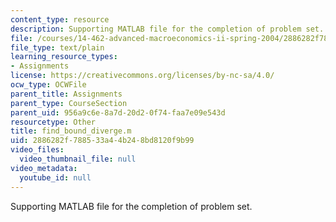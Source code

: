 ```yaml
---
content_type: resource
description: Supporting MATLAB file for the completion of problem set.
file: /courses/14-462-advanced-macroeconomics-ii-spring-2004/2886282f788533a44b248bd8120f9b99_find_bound_diverge.m
file_type: text/plain
learning_resource_types:
- Assignments
license: https://creativecommons.org/licenses/by-nc-sa/4.0/
ocw_type: OCWFile
parent_title: Assignments
parent_type: CourseSection
parent_uid: 956a9c6e-8a7d-20d2-0f74-faa7e09e543d
resourcetype: Other
title: find_bound_diverge.m
uid: 2886282f-7885-33a4-4b24-8bd8120f9b99
video_files:
  video_thumbnail_file: null
video_metadata:
  youtube_id: null
---
```

Supporting MATLAB file for the completion of problem set.